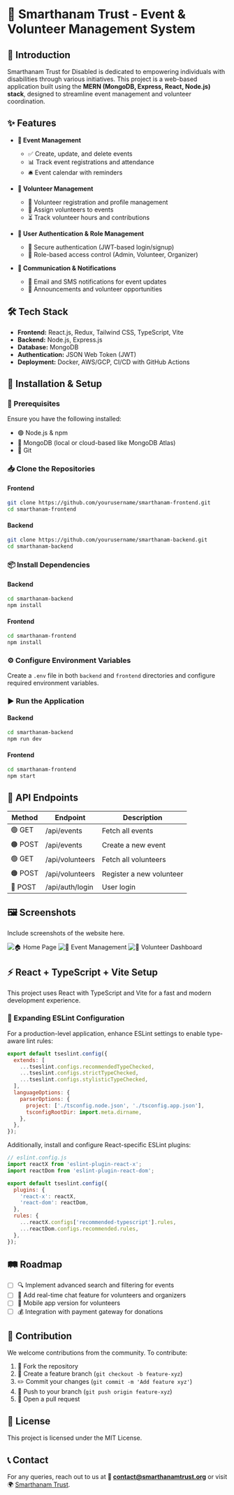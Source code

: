 # 🚀 Smarthanam Trust - Event & Volunteer Management System

## 🏢 Introduction
Smarthanam Trust for Disabled is dedicated to empowering individuals with disabilities through various initiatives. This project is a web-based application built using the **MERN (MongoDB, Express, React, Node.js) stack**, designed to streamline event management and volunteer coordination.

## ✨ Features
- **📅 Event Management**
  - ✅ Create, update, and delete events
  - 📊 Track event registrations and attendance
  - 🛎️ Event calendar with reminders
  
- **🙌 Volunteer Management**
  - 📝 Volunteer registration and profile management
  - 🔗 Assign volunteers to events
  - ⏳ Track volunteer hours and contributions

- **🔐 User Authentication & Role Management**
  - 🔑 Secure authentication (JWT-based login/signup)
  - 👤 Role-based access control (Admin, Volunteer, Organizer)

- **📢 Communication & Notifications**
  - 📧 Email and SMS notifications for event updates
  - 📣 Announcements and volunteer opportunities

## 🛠 Tech Stack
- **Frontend:** React.js, Redux, Tailwind CSS, TypeScript, Vite
- **Backend:** Node.js, Express.js
- **Database:** MongoDB
- **Authentication:** JSON Web Token (JWT)
- **Deployment:** Docker, AWS/GCP, CI/CD with GitHub Actions

## 🚀 Installation & Setup
### 📌 Prerequisites
Ensure you have the following installed:
- 🟢 Node.js & npm
- 🍃 MongoDB (local or cloud-based like MongoDB Atlas)
- 🔗 Git

### 📥 Clone the Repositories
#### Frontend
```sh
git clone https://github.com/yourusername/smarthanam-frontend.git
cd smarthanam-frontend
```
#### Backend
```sh
git clone https://github.com/yourusername/smarthanam-backend.git
cd smarthanam-backend
```

### 📦 Install Dependencies
#### Backend
```sh
cd smarthanam-backend
npm install
```
#### Frontend
```sh
cd smarthanam-frontend
npm install
```

### ⚙️ Configure Environment Variables
Create a `.env` file in both `backend` and `frontend` directories and configure required environment variables.

### ▶️ Run the Application
#### Backend
```sh
cd smarthanam-backend
npm run dev
```
#### Frontend
```sh
cd smarthanam-frontend
npm start
```

## 📡 API Endpoints
| Method | Endpoint               | Description                          |
|--------|------------------------|--------------------------------------|
| 🟢 GET    | /api/events            | Fetch all events                    |
| 🟠 POST   | /api/events            | Create a new event                  |
| 🟢 GET    | /api/volunteers        | Fetch all volunteers                |
| 🟠 POST   | /api/volunteers        | Register a new volunteer            |
| 🔑 POST   | /api/auth/login        | User login                          |

## 🖼 Screenshots
Include screenshots of the website here.

![🏠 Home Page](path/to/homepage-screenshot.png)
![📅 Event Management](path/to/event-management-screenshot.png)
![🙌 Volunteer Dashboard](path/to/volunteer-dashboard-screenshot.png)

## ⚡ React + TypeScript + Vite Setup
This project uses React with TypeScript and Vite for a fast and modern development experience.

### 🔧 Expanding ESLint Configuration
For a production-level application, enhance ESLint settings to enable type-aware lint rules:
```js
export default tseslint.config({
  extends: [
    ...tseslint.configs.recommendedTypeChecked,
    ...tseslint.configs.strictTypeChecked,
    ...tseslint.configs.stylisticTypeChecked,
  ],
  languageOptions: {
    parserOptions: {
      project: ['./tsconfig.node.json', './tsconfig.app.json'],
      tsconfigRootDir: import.meta.dirname,
    },
  },
});
```

Additionally, install and configure React-specific ESLint plugins:
```js
// eslint.config.js
import reactX from 'eslint-plugin-react-x';
import reactDom from 'eslint-plugin-react-dom';

export default tseslint.config({
  plugins: {
    'react-x': reactX,
    'react-dom': reactDom,
  },
  rules: {
    ...reactX.configs['recommended-typescript'].rules,
    ...reactDom.configs.recommended.rules,
  },
});
```

## 🛤 Roadmap
- [ ] 🔍 Implement advanced search and filtering for events
- [ ] 💬 Add real-time chat feature for volunteers and organizers
- [ ] 📱 Mobile app version for volunteers
- [ ] 💰 Integration with payment gateway for donations

## 🤝 Contribution
We welcome contributions from the community. To contribute:
1. 🍴 Fork the repository
2. 🌱 Create a feature branch (`git checkout -b feature-xyz`)
3. ✏️ Commit your changes (`git commit -m 'Add feature xyz'`)
4. 🚀 Push to your branch (`git push origin feature-xyz`)
5. 📩 Open a pull request

## 📜 License
This project is licensed under the MIT License.

## 📞 Contact
For any queries, reach out to us at **📧 contact@smarthanamtrust.org** or visit 🌍 [Smarthanam Trust](https://www.smarthanamtrust.org).


